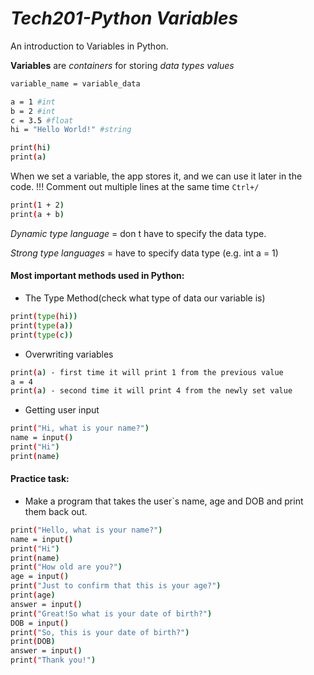 # ***Tech201-Python Variables***
An introduction to Variables in Python. 

**Variables** are *containers* for storing *data types values*
```bash
variable_name = variable_data

a = 1 #int
b = 2 #int
c = 3.5 #float
hi = "Hello World!" #string

print(hi)
print(a)
```

When we set a variable, the app stores it, and we can use it later in the code.
!!! Comment out multiple lines at the same time `Ctrl+/`
``` bash
print(1 + 2)
print(a + b)
```
*Dynamic type language* = don t have to specify the data type.

*Strong type languages* = have to specify data type (e.g. int a = 1)







#### Most important methods used in Python: 

- The Type Method(check what type of data our variable is)
```bash
print(type(hi))
print(type(a))
print(type(c))
```

- Overwriting variables
```bash
print(a) - first time it will print 1 from the previous value
a = 4
print(a) - second time it will print 4 from the newly set value
```

- Getting user input
```bash
print("Hi, what is your name?")
name = input()
print("Hi")
print(name)
```

#### Practice task: 
- Make a program that takes the user`s name, age and DOB and print them back out.
```bash
print("Hello, what is your name?")
name = input()
print("Hi")
print(name)
print("How old are you?")
age = input()
print("Just to confirm that this is your age?")
print(age)
answer = input()
print("Great!So what is your date of birth?")
DOB = input()
print("So, this is your date of birth?")
print(DOB)
answer = input()
print("Thank you!")
```
